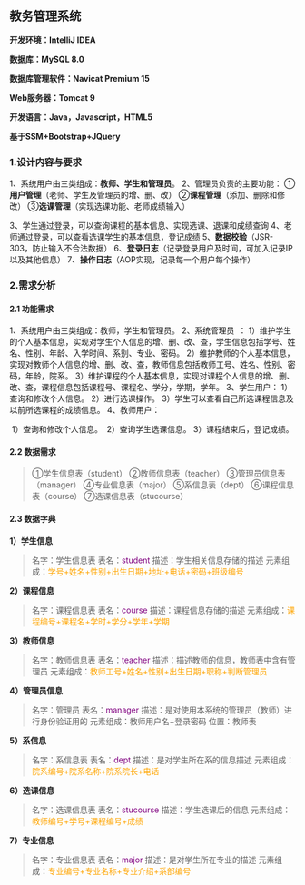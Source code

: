 ## 教务管理系统

**开发环境：IntelliJ IDEA**

**数据库：MySQL 8.0**

**数据库管理软件：Navicat Premium 15**

**Web服务器：Tomcat 9**

**开发语言：Java，Javascript，HTML5**

**基于SSM+Bootstrap+JQuery**

### 1.设计内容与要求

 1、系统用户由三类组成：**教师、学生和管理员**。
 2、管理员负责的主要功能：
 	①**用户管理**（老师、学生及管理员的增、删、改）
 	②**课程管理**（添加、删除和修改）
 	③**选课管理**（实现选课功能、老师成绩输入）

 3、学生通过登录，可以查询课程的基本信息、实现选课、退课和成绩查询
 4、老师通过登录，可以查看选课学生的基本信息，登记成绩
 5、**数据校验**（JSR-303，防止输入不合法数据）
 6、**登录日志**（记录登录用户及时间，可加入记录IP以及其他信息）
 7、**操作日志**（AOP实现，记录每一个用户每个操作）

### 2.需求分析

#### 2.1 功能需求

1、系统用户由三类组成：教师，学生和管理员。
2、系统管理员 ：
	1）维护学生的个人基本信息，实现对学生个人信息的增、删、改、查，学生信息包括学号、姓名、性别、年龄、入学时间、系别、专业、密码。
	2）维护教师的个人基本信息，实现对教师个人信息的增、删、改、查，教师信息包括教师工号、姓名、性别、密码，年龄，院系。
	3）维护课程的个人基本信息，实现对课程个人信息的增、删、改、查，课程信息包括课程号、课程名、学分，学期，学年。
3、学生用户：
	1）查询和修改个人信息。
	2）进行选课操作。
	3）学生可以查看自己所选课程信息及以前所选课程的成绩信息。
4、教师用户：

​	1）查询和修改个人信息。
​	2）查询学生选课信息。
​	3）课程结束后，登记成绩。

#### 2.2 数据需求

>①学生信息表（student）
>②教师信息表（teacher）
>③管理员信息表（manager）
>④专业信息表（major）
>⑤系信息表（dept）
>⑥课程信息表（course）
>⑦选课信息表（stucourse）

#### 2.3 数据字典

**1）学生信息**

> 名字：学生信息表
> 表名：<font color=purple>student</font>
> 描述：学生相关信息存储的描述
> 元素组成：<font color=orange>学号+姓名+性别+出生日期+地址+电话+密码+班级编号</font>

**2）课程信息**

> 名字：课程信息表
> 表名：<font color=purple>course</font>
> 描述：课程信息存储的描述
> 元素组成：<font color=orange>课程编号+课程名+学时+学分+学年+学期</font>

**3）教师信息**

> 名字：教师信息表
> 表名：<font color=purple>teacher</font>
> 描述：描述教师的信息，教师表中含有管理员
> 元素组成：<font color=orange>教师工号+姓名+性别+出生日期+职称+判断管理员</font>

**4）管理员信息**

> 名字：管理员
> 表名：<font color=purple>manager</font>
> 描述：是对使用本系统的管理员（教师）进行身份验证用的
> 元素组成：教师用户名+登录密码
> 位置：教师表

**5）系信息**

> 名字：系信息表
> 表名：<font color=purple>dept</font>
> 描述：是对学生所在系的信息描述
> 元素组成：<font color=orange>院系编号+院系名称+院系院长+电话</font>

**6）选课信息**

> 名字：选课信息表
> 表名：<font color=purple>stucourse</font>
> 描述：学生选课后的信息
> 元素组成：<font color=orange>教师编号+学号+课程编号+成绩</font>

**7）专业信息**

> 名字：专业信息表
> 表名：<font color=purple>major </font>
> 描述：是对学生所在专业的描述
> 元素组成：<font color=orange>专业编号+专业名称+专业介绍+系部编号</font>


